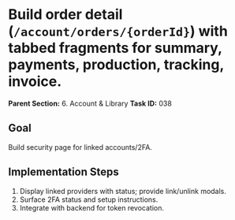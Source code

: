 # Build order detail (`/account/orders/{orderId}`) with tabbed fragments for summary, payments, production, tracking, invoice.

**Parent Section:** 6. Account & Library
**Task ID:** 038

## Goal
Build security page for linked accounts/2FA.

## Implementation Steps
1. Display linked providers with status; provide link/unlink modals.
2. Surface 2FA status and setup instructions.
3. Integrate with backend for token revocation.
